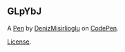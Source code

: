 GLpYbJ
------


A [Pen](https://codepen.io/denizmisirlioglu/pen/GLpYbJ) by [DenizMisirlioglu](https://codepen.io/denizmisirlioglu) on [CodePen](https://codepen.io).

[License](https://codepen.io/denizmisirlioglu/pen/GLpYbJ/license).